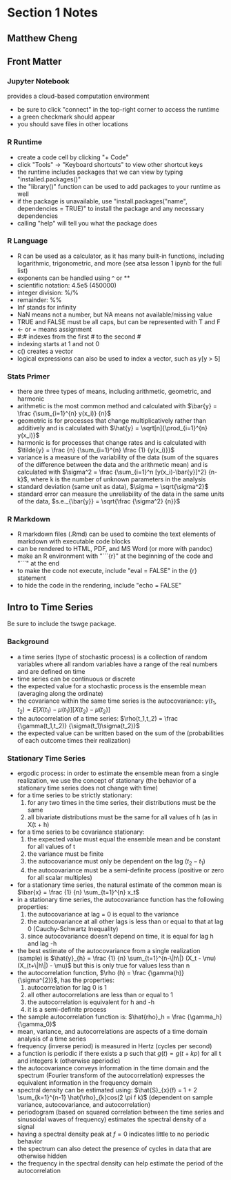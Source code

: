 ﻿


# Section 1 Notes
## Matthew Cheng

## Front Matter

### Jupyter Notebook
provides a cloud-based computation environment
* be sure to click "connect" in the top-right corner to access the runtime
* a green checkmark should appear
* you should save files in other locations

### R Runtime
* create a code cell by clicking "+ Code"
* click "Tools" -> "Keyboard shortcuts" to view other shortcut keys
* the runtime includes packages that we can view by typing "installed.packages()"
* the "library()" function can be used to add packages to your runtime as well
* if the package is unavailable, use "install.packages("name", dependencies = TRUE)" to install the package and any necessary dependencies
* calling "help" will tell you what the package does

### R Language
* R can be used as a calculator, as it has many built-in functions, including logarithmic, trigonometric, and more (see atsa lesson 1 ipynb for the full list)
* exponents can be handled using ^ or \*\*
* scientific notation: 4.5e5 (450000)
* integer division: %/%
* remainder: %%
* Inf stands for infinity
* NaN means not a number, but NA means not available/missing value
* TRUE and FALSE must be all caps, but can be represented with T and F
* <- or = means assignment
* \#:\# indexes from the first \# to the second \#
* indexing starts at 1 and not 0
* c() creates a vector
* logical expressions can also be used to index a vector, such as y[y > 5]

### Stats Primer
* there are three types of means, including arithmetic, geometric, and harmonic
* arithmetic is the most common method and calculated with $\bar{y} = \frac {\sum_{i=1}^{n} y(x_i)} {n}$
* geometric is for processes that change multiplicatively rather than additively and is calculated with $\hat{y} = \sqrt[n]{\prod_{i=1}^{n} y(x_i)}$
* harmonic is for processes that change rates and is calculated with $\tilde{y} = \frac {n} {\sum_{i=1}^{n} \frac {1} {y(x_i)}}$
* variance is a measure of the variability of the data (sum of the squares of the difference between the data and the arithmetic mean) and is calculated with $\sigma^2 = \frac {\sum_{i=1}^n [y(x_i)-\bar{y}]^2} {n-k}$, where k is the number of unknown parameters in the analysis
* standard deviation (same unit as data), $\sigma = \sqrt{\sigma^2}$
* standard error can measure the unreliability of the data in the same units of the data, $s.e._{\bar{y}} = \sqrt{\frac {\sigma^2} {n}}$ 

### R Markdown
* R markdown files (.Rmd) can be used to combine the text elements of markdown with executable code blocks
* can be rendered to HTML, PDF, and MS Word (or more with pandoc)
* make an R environment with "\`\`\`{r}" at the beginning of the code and "\`\`\`" at the end
* to make the code not execute, include "eval = FALSE" in the {r} statement
* to hide the code in the rendering, include "echo = FALSE"

## Intro to Time Series
Be sure to include the tswge package.

### Background
* a time series (type of stochastic process) is a collection of random variables where all random variables have a range of the real numbers and are defined on time
* time series can be continuous or discrete
* the expected value for a stochastic process is the ensemble mean (averaging along the ordinate)
* the covariance within the same time series is the autocovariance: $\gamma(t_1,t_2) = E{[X(t_1)-\mu(t_1)][X(t_2)-\mu(t_2)]}$
* the autocorrelation of a time series: $\rho(t_1,t_2) = \frac {\gamma(t_1,t_2)} {\sigma(t_1)\sigma(t_2)}$
* the expected value can be written based on the sum of the (probabilities of each outcome times their realization) 

### Stationary Time Series
* ergodic process: in order to estimate the ensemble mean from a single realization, we use the concept of stationary (the behavior of a stationary time series does not change with time)
* for a time series to be strictly stationary:
	1. for any two times in the time series, their distributions must be the same
	2. all bivariate distributions must be the same for all values of h (as in X(t + h)
* for a time series to be covariance stationary:
	1. the expected value must equal the ensemble mean and be constant for all values of t
	2. the variance must be finite
	3. the autocovariance must only be dependent on the lag ($t_{2} - t_{1}$)
	4. the autocovariance must be a semi-definite process (positive or zero for all scalar multiples)
* for a stationary time series, the natural estimate of the common mean is $\bar{x} = \frac {1} {n} \sum_{t=1}^{n} x_t$
* in a stationary time series, the autocovariance function has the following properties:
	1. the autocovariance at lag = 0 is equal to the variance
	2. the autocovariance at all other lags is less than or equal to that at lag 0 (Cauchy-Schwartz Inequality)
	3. since autocovariance doesn't depend on time, it is equal for lag h and lag -h
* the best estimate of the autocovariance from a single realization (sample) is $\hat{y}_{h} = \frac {1} {n} \sum_{t=1}^{n-\|h\|} (X_t - \mu)(X_(t+\|h\|) - \mu)$ but this is only true for values less than n
* the autocorrelation function, $\rho (h) = \frac {\gamma(h)} {\sigma^{2}}$, has the properties:
	1. autocorrelation for lag 0 is 1
	2. all other autocorrelations are less than or equal to 1
	3. the autocorrelation is equivalent for h and -h
	4. it is a semi-definite process
* the sample autocorrelation function is: $\hat{rho}_h = \frac {\gamma_h} {\gamma_0}$
* mean, variance, and autocorrelations are aspects of a time domain analysis of a time series
* frequency (inverse period) is measured in Hertz (cycles per second)
* a function is periodic if there exists a p such that $g(t) = g(t + kp)$ for all t and integers k (otherwise aperiodic)
* the autocovariance conveys information in the time domain and the spectrum (Fourier transform of the autocorrelation) expresses the equivalent information in the frequency domain
* spectral density can be estimated using: $\hat{S}_{x}(f) = 1 + 2 \sum_{k=1}^{n-1} \hat{\rho}_{k}cos(2 \pi f k)$ (dependent on sample variance, autocovariance, and autocorrelation)
* periodogram (based on squared correlation between the time series and sinusoidal waves of frequency) estimates the spectral density of a signal
* having a spectral density peak at $f = 0$ indicates little to no periodic behavior
* the spectrum can also detect the presence of cycles in data that are otherwise hidden
* the frequency in the spectral density can help estimate the period of the autocorrelation

